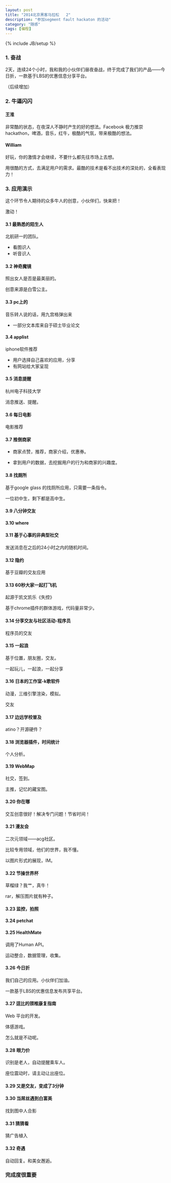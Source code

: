 ```yaml
---
layout: post
title: "2014北京黑客马拉松   2"
description: "参加segment fault hackaton 的活动"
category: "随感"
tags: [编程]
---
```

{% include JB/setup %}


### 1. 奋战
2天，连续24个小时，我和我的小伙伴们昼夜奋战，终于完成了我们的产品——今日折，一款基于LBS的优惠信息分享平台。



（后续增加）


### 2. 牛逼闪闪

#### 王淮
非常酷的状态，在夜深人不静时产生的好的想法。Facebook 极力推崇hackathon，啤酒，音乐，红牛，极酷的气氛，带来极酷的想法。


#### William
好玩，你的激情才会继续，不要什么都先往市场上去想。


用很酷的方式，去满足用户的需求。最酷的技术是看不出技术的深处的，全看表现力！





### 3. 应用演示
这个环节令人期待的众多牛人的创意，小伙伴们，快来把！

激动！

#### 3.1 最熟悉的陌生人
北航研一的团队。

* 看图识人
* 听音识人

#### 3.2 神奇魔镜
照出女人是否是最美丽的。

创意来源是白雪公主。

#### 3.3 pc上的
 音乐转人说的话，用九宫格弹出来
 
 * 一部分文本库来自于硕士毕业论文
 
#### 3.4 applist
iphone软件推荐

* 用户选择自己喜欢的应用，分享
* 有网站给大家呈现 
 
#### 3.5 消息提醒
杭州电子科技大学
 
消息推送、提醒。

#### 3.6 每日电影
电影推荐

#### 3.7 推倒商家

* 商家点赞，推荐，商家介绍，优惠券。

* 拿到用户的数据，去挖掘用户的行为和商家的兴趣度。

#### 3.8 找厕所

基于google glass 的找厕所应用，只需要一条指令。

一位初中生，剩下都是高中生。

#### 3.9 八分钟交友

#### 3.10 where

#### 3.11 基于心事的非典型社交
发送消息在之后的24小时之内的随机时间。

#### 3.12 隐约
基于豆瓣的交友应用

#### 3.13 60秒大家一起打飞机
起源于凯文凯乐《失控》

基于chrome插件的群体游戏，代码量非常少。

#### 3.14 分享交友与社区活动-程序员
程序员的交友

#### 3.15 一起浪
基于位置，朋友圈，交友。

一起玩儿，一起浪，一起分享

#### 3.16 日本的工作室-k歌软件
动漫，三维引擎渲染，模拟。

交友

#### 3.17 边远学校普及
atino？开源硬件？

#### 3.18 浏览器插件，时间统计
个人分析。

#### 3.19 WebMap
社交，签到。

主推，记忆的藏宝图。

#### 3.20 你在哪
交互创意很好！解决专门问题！节省时间！

#### 3.21 漫友会
二次元领域——acg社区。

比较专用领域，他们的世界，我不懂。

以图片形式的展现，IM。

#### 3.22 节操世界杯
草榴绿？我艹，真牛！

rar，解压图片就有种子。

#### 3.23 监控，拍照

#### 3.24 petchat

#### 3.25 HealthMate
调用了Human API。

运动整合，数据管理，收集。

#### 3.26 今日折
我们自己的应用。小伙伴们加油。

一款基于LBS的优惠信息发布共享平台。

#### 3.27 逗比的颈椎康复指南
Web 平台的开发。

体感游戏。


怎么就是不动呢。


#### 3.28 眼力价
识别是老人，自动提醒乘车人。

座位震动时，请主动让出座位。

#### 3.29 又是交友，变成了3分钟


#### 3.30 当屌丝遇到白富美
找到图中人合影

#### 3.31 猜猜看
猜广告植入

#### 3.32 奇遇
自动回复。和美女邂逅。


### 完成度很重要